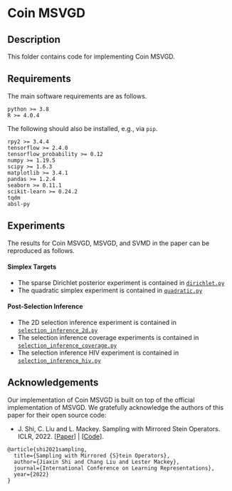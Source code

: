 # Coin MSVGD

## Description

This folder contains code for implementing Coin MSVGD.

## Requirements
The main software requirements are as follows.
```
python >= 3.8
R >= 4.0.4 
```

The following should also be installed, e.g., via `pip`.
```
rpy2 >= 3.4.4
tensorflow >= 2.4.0
tensorflow_probability >= 0.12
numpy >= 1.19.5
scipy >= 1.6.3
matplotlib >= 3.4.1
pandas >= 1.2.4
seaborn >= 0.11.1
scikit-learn >= 0.24.2
tqdm
absl-py
```

## Experiments
The results for Coin MSVGD, MSVGD, and SVMD in the paper can be 
reproduced as follows.

#### Simplex Targets

* The sparse Dirichlet posterior experiment is contained in [`dirichlet.py`](https://github.com/louissharrock/mirrored-coin-sampling/blob/main/coin-msvgd/dirichlet.py)
* The quadratic simplex experiment is contained in [`quadratic.py`](https://github.com/louissharrock/mirrored-coin-sampling/blob/main/coin-msvgd/quadratic.py)

#### Post-Selection Inference

* The 2D selection inference experiment is contained in [`selection_inference_2d.py`](https://github.com/louissharrock/mirrored-coin-sampling/blob/main/coin-msvgd/selection_inference_2d.py)
* The selection inference coverage experiments is contained in [`selection_inference_coverage.py`](https://github.com/louissharrock/mirrored-coin-sampling/blob/main/coin-msvgd/selection_inference_coverage.py)
* The selection inference HIV experiment is contained in [`selection_inference_hiv.py`](https://github.com/louissharrock/mirrored-coin-sampling/blob/main/coin-msvgd/selection_inference_hiv.py)

## Acknowledgements

Our implementation of Coin MSVGD is built on top of the official 
implementation of MSVGD. We gratefully acknowledge the authors
of this paper for their open source code:
* J. Shi, C. Liu and L. Mackey. Sampling with Mirrored Stein Operators. ICLR, 2022. [[Paper](https://arxiv.org/abs/2106.12506)] | [[Code](https://github.com/thjashin/mirror-stein-samplers)].

```
@article{shi2021sampling,
  title={Sampling with Mirrored {S}tein Operators}, 
  author={Jiaxin Shi and Chang Liu and Lester Mackey},
  journal={International Conference on Learning Representations},
  year={2022}
}
```


